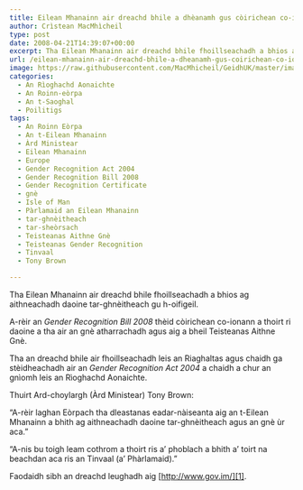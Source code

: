 ```yaml
---
title: Eilean Mhanainn air dreachd bhile a dhèanamh gus còirichean co-ionann a thoirt ri daoine tar-ghnèitheach
author: Crìstean MacMhìcheil
type: post
date: 2008-04-21T14:39:07+00:00
excerpt: Tha Eilean Mhanainn air dreachd bhile fhoillseachadh a bhios ag aithneachadh daoine tar-ghnèitheach gu h-oifigeil.
url: /eilean-mhanainn-air-dreachd-bhile-a-dheanamh-gus-coirichean-co-ionann-a-thoirt-ri-tar-ghneithich/
image: https://raw.githubusercontent.com/MacMhicheil/GeidhUK/master/images/.jpg
categories:
  - An Rìoghachd Aonaichte
  - An Roinn-eòrpa
  - An t-Saoghal
  - Poilitigs
tags:
  - An Roinn Eòrpa
  - An t-Eilean Mhanainn
  - Àrd Ministear
  - Eilean Mhanainn
  - Europe
  - Gender Recognition Act 2004
  - Gender Recognition Bill 2008
  - Gender Recognition Certificate
  - gnè
  - Isle of Man
  - Pàrlamaid an Eilean Mhanainn
  - tar-ghnèitheach
  - tar-sheòrsach
  - Teisteanas Aithne Gnè
  - Teisteanas Gender Recognition
  - Tinvaal
  - Tony Brown

---
```

Tha Eilean Mhanainn air dreachd bhile fhoillseachadh a bhios ag aithneachadh daoine tar-ghnèitheach gu h-oifigeil.

A-rèir an _Gender Recognition Bill 2008_ thèid còirichean co-ionann a thoirt ri daoine a tha air an gnè atharrachadh agus aig a bheil Teisteanas Aithne Gnè.

Tha an dreachd bhile air fhoillseachadh leis an Riaghaltas agus chaidh ga stèidheachadh air an _Gender Recognition Act 2004_ a chaidh a chur an gnìomh leis an Rìoghachd Aonaichte.

Thuirt Ard-choylargh (Àrd Ministear) Tony Brown:

&#8220;A-rèir laghan Eòrpach tha dleastanas eadar-nàiseanta aig an t-Eilean Mhanainn a bhith ag aithneachadh daoine tar-ghnèitheach agus an gnè ùr aca.&#8221;

&#8220;A-nis bu toigh leam cothrom a thoirt ris a&#8217; phoblach a bhith a&#8217; toirt na beachdan aca ris an Tinvaal (a&#8217; Phàrlamaid).&#8221;

Faodaidh sibh an dreachd leughadh aig [http://www.gov.im/][1].

 [1]: http://www.gov.im/ "Làrach-lìn an Tinvaal (Pàrlamaid an Eilean Mhanainn)"
